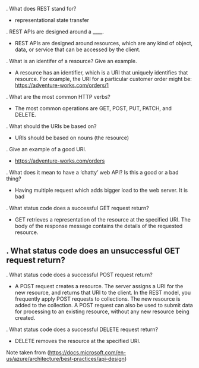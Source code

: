 . What does REST stand for?
- representational state transfer

. REST APIs are designed around a ____.
- REST APIs are designed around resources, which are any kind of object, data, or service that can be accessed by the client.

. What is an identifer of a resource? Give an example.
- A resource has an identifier, which is a URI that uniquely identifies that resource. For example, the URI for a particular customer order might be: 
https://adventure-works.com/orders/1

. What are the most common HTTP verbs?
- The most common operations are GET, POST, PUT, PATCH, and DELETE.

. What should the URIs be based on?
- URIs should be based on nouns (the resource)
 
. Give an example of a good URI.
- https://adventure-works.com/orders

. What does it mean to have a ‘chatty’ web API? Is this a good or a bad thing?
- Having multiple request which adds bigger load to the web server. It is bad

. What status code does a successful GET request return?
- GET retrieves a representation of the resource at the specified URI. The body of the response message contains the details of the requested resource.

. What status code does an unsuccessful GET request return?
- 

. What status code does a successful POST request return?
- A POST request creates a resource. The server assigns a URI for the new resource, and returns that URI to the client. In the REST model, you frequently apply POST requests to collections. The new resource is added to the collection. A POST request can also be used to submit data for processing to an existing resource, without any new resource being created.

. What status code does a successful DELETE request return?
- DELETE removes the resource at the specified URI.

Note taken from (https://docs.microsoft.com/en-us/azure/architecture/best-practices/api-design)